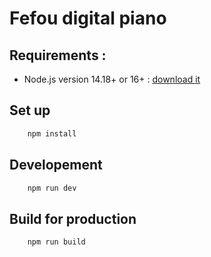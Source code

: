 # Fefou digital piano

## Requirements :

* Node.js version 14.18+ or 16+ : [download it](https://nodejs.org/en/)

## Set up 

```sh 
    npm install
```

## Developement

```sh 
    npm run dev
```

## Build for production

```sh 
    npm run build
```